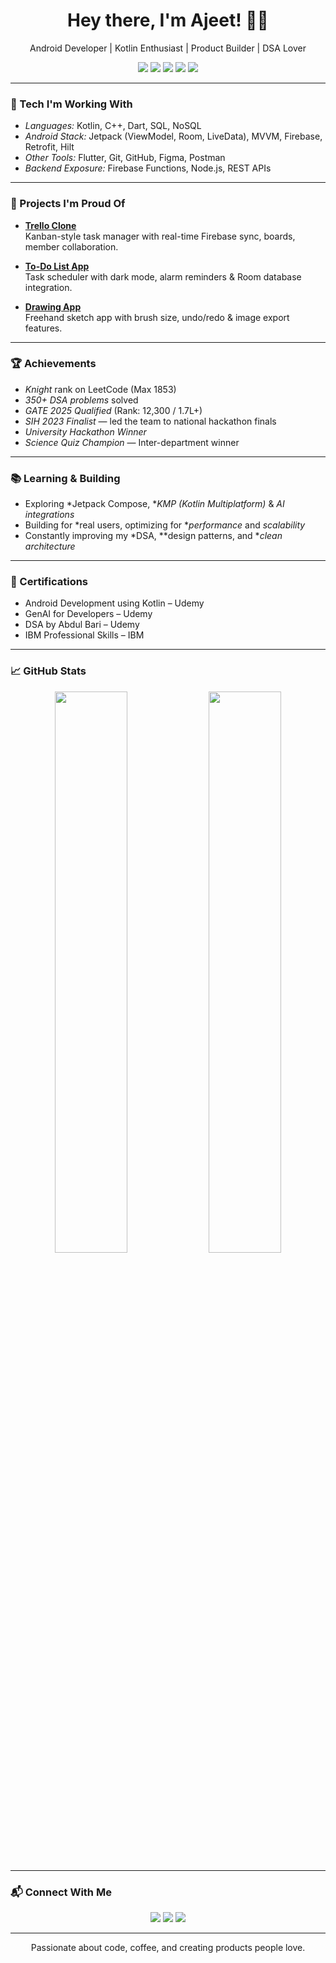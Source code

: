 <h1 align="center">Hey there, I'm Ajeet! 👨‍💻</h1>

<p align="center">
  Android Developer | Kotlin Enthusiast | Product Builder | DSA Lover
</p>

<p align="center">
  <img src="https://img.shields.io/badge/Kotlin-0095D5?style=for-the-badge&logo=kotlin&logoColor=white" />
  <img src="https://img.shields.io/badge/Flutter-02569B?style=for-the-badge&logo=flutter&logoColor=white" />
  <img src="https://img.shields.io/badge/C++-00599C?style=for-the-badge&logo=c%2B%2B&logoColor=white" />
  <img src="https://img.shields.io/badge/Firebase-ffca28?style=for-the-badge&logo=firebase&logoColor=black" />
  <img src="https://img.shields.io/badge/LeetCode-FFA116?style=for-the-badge&logo=leetcode&logoColor=black" />
</p>

---

### 🔧 Tech I'm Working With

- *Languages:* Kotlin, C++, Dart, SQL, NoSQL  
- *Android Stack:* Jetpack (ViewModel, Room, LiveData), MVVM, Firebase, Retrofit, Hilt  
- *Other Tools:* Flutter, Git, GitHub, Figma, Postman  
- *Backend Exposure:* Firebase Functions, Node.js, REST APIs

---

### 🚀 Projects I'm Proud Of

- **[Trello Clone](https://github.com/ajeet01/trello-clone)**  
  Kanban-style task manager with real-time Firebase sync, boards, member collaboration.

- **[To-Do List App](https://github.com/ajeet01/todo-app)**  
  Task scheduler with dark mode, alarm reminders & Room database integration.

- **[Drawing App](https://github.com/ajeet01/drawing-app)**  
  Freehand sketch app with brush size, undo/redo & image export features.

---

### 🏆 Achievements

- *Knight* rank on LeetCode (Max 1853)  
- *350+ DSA problems* solved  
- *GATE 2025 Qualified* (Rank: 12,300 / 1.7L+)  
- *SIH 2023 Finalist* — led the team to national hackathon finals  
- *University Hackathon Winner*  
- *Science Quiz Champion* — Inter-department winner

---

### 📚 Learning & Building

- Exploring *Jetpack Compose, **KMP (Kotlin Multiplatform)* & *AI integrations*
- Building for *real users, optimizing for **performance* and *scalability*
- Constantly improving my *DSA, **design patterns, and **clean architecture*

---

### 📜 Certifications

- Android Development using Kotlin – Udemy  
- GenAI for Developers – Udemy  
- DSA by Abdul Bari – Udemy  
- IBM Professional Skills – IBM

---

### 📈 GitHub Stats

<p align="center">
  <img src="https://github-readme-stats.vercel.app/api?username=ajeet01&show_icons=true&theme=radical" width="48%" />
  <img src="https://github-readme-streak-stats.herokuapp.com/?user=ajeet01&theme=radical" width="48%" />
</p>

---

### 📬 Connect With Me

<p align="center">
  <a href="https://linkedin.com/in/your-profile"><img src="https://img.shields.io/badge/LinkedIn-0077B5?style=for-the-badge&logo=linkedin&logoColor=white" /></a>
  <a href="https://leetcode.com/your-username"><img src="https://img.shields.io/badge/LeetCode-FFA116?style=for-the-badge&logo=leetcode&logoColor=black" /></a>
  <a href="mailto:your@email.com"><img src="https://img.shields.io/badge/Email-D14836?style=for-the-badge&logo=gmail&logoColor=white" /></a>
</p>

---

<p align="center">
  Passionate about code, coffee, and creating products people love.
</p>
